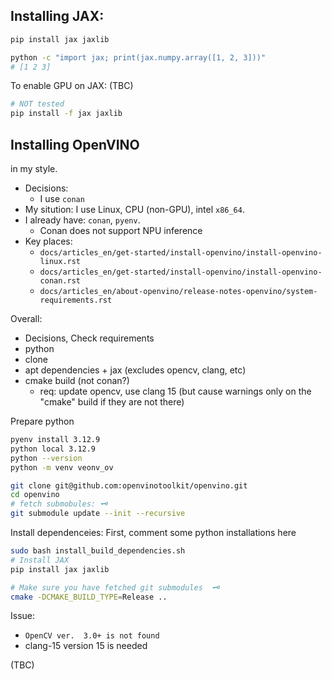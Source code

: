 ## Installing JAX:

```bash
pip install jax jaxlib

python -c "import jax; print(jax.numpy.array([1, 2, 3]))"
# [1 2 3]
```

To enable GPU on JAX: (TBC)
```bash
# NOT tested
pip install -f jax jaxlib
```

## Installing OpenVINO
in my style.
* Decisions:
   * I use `conan`
* My sitution: I use Linux, CPU (non-GPU), intel `x86_64`.
* I already have: `conan`, `pyenv`.
    * Conan does not support NPU inference
* Key places:
   * `docs/articles_en/get-started/install-openvino/install-openvino-linux.rst`
   * `docs/articles_en/get-started/install-openvino/install-openvino-conan.rst`
   * `docs/articles_en/about-openvino/release-notes-openvino/system-requirements.rst`

Overall:
* Decisions, Check requirements
* python
* clone
* apt dependencies + jax (excludes opencv, clang, etc)
* cmake build (not conan?)
   * req: update opencv, use clang 15 (but cause warnings only on the "cmake" build if they are not there)

Prepare python
```bash
pyenv install 3.12.9
python local 3.12.9
python --version
python -m venv veonv_ov
```

```bash
git clone git@github.com:openvinotoolkit/openvino.git
cd openvino
# fetch submobules: 🗝️
git submodule update --init --recursive
```

Install dependenceies: 
First, comment some python installations here
```bash
sudo bash install_build_dependencies.sh
# Install JAX
pip install jax jaxlib
```

```bash
# Make sure you have fetched git submodules  🗝️
cmake -DCMAKE_BUILD_TYPE=Release ..
```

Issue:
* `OpenCV ver.  3.0+ is not found`
* clang-15 version 15 is needed

(TBC)
